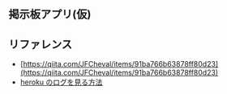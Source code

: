 ## 掲示板アプリ(仮)

## リファレンス
- [https://qiita.com/JFCheval/items/91ba766b63878ff80d23](https://qiita.com/JFCheval/items/91ba766b63878ff80d23)
- [heroku のログを見る方法](https://qiita.com/pugiemonn/items/c4077958b480eb29878d)
